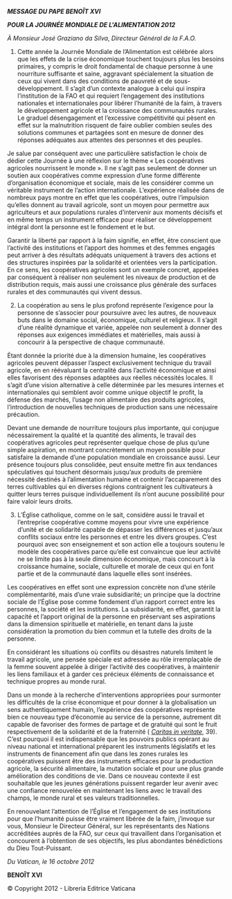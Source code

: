***MESSAGE DU PAPE BENOÎT XVI***

***POUR LA JOURNÉE MONDIALE DE L'ALIMENTATION 2012***

*À Monsieur José Graziano da Silva*, *Directeur Général de la F.A.O.*

1. Cette année la Journée Mondiale de l’Alimentation est célébrée alors que les effets de la crise économique touchent toujours plus les besoins primaires, y compris le droit fondamental de chaque personne à une nourriture suffisante et saine, aggravant spécialement la situation de ceux qui vivent dans des conditions de pauvreté et de sous-développement. Il s’agit d’un contexte analogue à celui qui inspira l’institution de la FAO et qui requiert l’engagement des institutions nationales et internationales pour libérer l’humanité de la faim, à travers le développement agricole et la croissance des communautés rurales. Le graduel désengagement et l’excessive compétitivité qui pèsent en effet sur la malnutrition risquent de faire oublier combien seules des solutions communes et partagées sont en mesure de donner des réponses adéquates aux attentes des personnes et des peuples.

Je salue par conséquent avec une particulière satisfaction le choix de dédier cette Journée à une réflexion sur le thème « Les coopératives agricoles nourrissent le monde ». Il ne s’agit pas seulement de donner un soutien aux coopératives comme expression d’une forme différente d’organisation économique et sociale, mais de les considérer comme un véritable instrument de l’action internationale. L’expérience réalisée dans de nombreux pays montre en effet que les coopératives, outre l’impulsion qu’elles donnent au travail agricole, sont un moyen pour permettre aux agriculteurs et aux populations rurales d’intervenir aux moments décisifs et en même temps un instrument efficace pour réaliser ce développement intégral dont la personne est le fondement et le but.

Garantir la liberté par rapport à la faim signifie, en effet, être conscient que l’activité des institutions et l’apport des hommes et des femmes engagés peut arriver à des résultats adéquats uniquement à travers des actions et des structures inspirées par la solidarité et orientées vers la participation. En ce sens, les coopératives agricoles sont un exemple concret, appelées par conséquent à réaliser non seulement les niveaux de production et de distribution requis, mais aussi une croissance plus générale des surfaces rurales et des communautés qui vivent dessus.

2. La coopération au sens le plus profond représente l’exigence pour la personne de s’associer pour poursuivre avec les autres, de nouveaux buts dans le domaine social, économique, culturel et religieux. Il s’agit d’une réalité dynamique et variée, appelée non seulement à donner des réponses aux exigences immédiates et matérielles, mais aussi à concourir à la perspective de chaque communauté.

Étant donnée la priorité due à la dimension humaine, les coopératives agricoles peuvent dépasser l’aspect exclusivement technique du travail agricole, en en réévaluant la centralité dans l’activité économique et ainsi elles favorisent des réponses adaptées aux réelles nécessités locales. Il s’agit d’une vision alternative à celle déterminée par les mesures internes et internationales qui semblent avoir comme unique objectif le profit, la défense des marchés, l’usage non alimentaire des produits agricoles, l’introduction de nouvelles techniques de production sans une nécessaire précaution.

Devant une demande de nourriture toujours plus importante, qui conjugue nécessairement la qualité et la quantité des aliments, le travail des coopératives agricoles peut représenter quelque chose de plus qu’une simple aspiration, en montrant concrètement un moyen possible pour satisfaire la demande d’une population mondiale en croissance aussi. Leur présence toujours plus consolidée, peut ensuite mettre fin aux tendances spéculatives qui touchent désormais jusqu’aux produits de première nécessité destinés à l’alimentation humaine et contenir l’accaparement des terres cultivables qui en diverses régions contraignent les cultivateurs à quitter leurs terres puisque individuellement ils n’ont aucune possibilité pour faire valoir leurs droits.

3. L’Église catholique, comme on le sait, considère aussi le travail et l’entreprise coopérative comme moyens pour vivre une expérience d’unité et de solidarité capable de dépasser les différences et jusqu’aux conflits sociaux entre les personnes et entre les divers groupes. C’est pourquoi avec son enseignement et son action elle a toujours soutenu le modèle des coopératives parce qu’elle est convaincue que leur activité ne se limite pas à la seule dimension économique, mais concourt à la croissance humaine, sociale, culturelle et morale de ceux qui en font partie et de la communauté dans laquelle elles sont insérées.

Les coopératives en effet sont une expression concrète non d’une stérile complémentarité, mais d’une vraie subsidiarité; un principe que la doctrine sociale de l’Église pose comme fondement d’un rapport correct entre les personnes, la société et les institutions. La subsidiarité, en effet, garantit la capacité et l’apport original de la personne en préservant ses aspirations dans la dimension spirituelle et matérielle, en tenant dans la juste considération la promotion du bien commun et la tutelle des droits de la personne.

En considérant les situations où conflits ou désastres naturels limitent le travail agricole, une pensée spéciale est adressée au rôle irremplaçable de la femme souvent appelée à diriger l’activité des coopératives, à maintenir les liens familiaux et à garder ces précieux éléments de connaissance et technique propres au monde rural.

Dans un monde à la recherche d’interventions appropriées pour surmonter les difficultés de la crise économique et pour donner à la globalisation un sens authentiquement humain, l’expérience des coopératives représente bien ce nouveau type d’économie au service de la personne, autrement dit capable de favoriser des formes de partage et de gratuité qui sont le fruit respectivement de la solidarité et de la fraternité ( *[Caritas in veritate](/content/benedict-xvi/fr/encyclicals/documents/hf_ben-xvi_enc_20090629_caritas-in-veritate.html)*, 39). C’est pourquoi il est indispensable que les pouvoirs publics opérant au niveau national et international préparent les instruments législatifs et les instruments de financement afin que dans les zones rurales les coopératives puissent être des instruments efficaces pour la production agricole, la sécurité alimentaire, la mutation sociale et pour une plus grande amélioration des conditions de vie. Dans ce nouveau contexte il est souhaitable que les jeunes générations puissent regarder leur avenir avec une confiance renouvelée en maintenant les liens avec le travail des champs, le monde rural et ses valeurs traditionnelles.

En renouvelant l’attention de l’Église et l’engagement de ses institutions pour que l’humanité puisse être vraiment libérée de la faim, j’invoque sur vous, Monsieur le Directeur Général, sur les représentants des Nations accréditées auprès de la FAO, sur ceux qui travaillent dans l’organisation et concourent à l’obtention de ses objectifs, les plus abondantes bénédictions du Dieu Tout-Puissant.

*Du Vatican, le 16 octobre 2012*

**BENOÎT XVI**

© Copyright 2012 - Libreria Editrice Vaticana